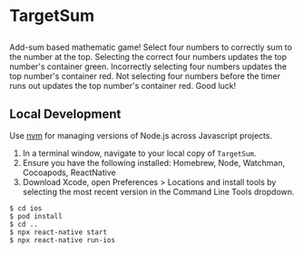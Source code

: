 # TargetSum

##

Add-sum based mathematic game! Select four numbers to correctly sum to the number at the top. Selecting the correct four numbers updates the top number's container green. Incorrectly selecting four numbers updates the top number's container red. Not selecting four numbers before the timer runs out updates the top number's container red. Good luck!

## Local Development

Use [nvm](https://github.com/nvm-sh/nvm) for managing versions of Node.js across Javascript projects.

1. In a terminal window, navigate to your local copy of `TargetSum`.
2. Ensure you have the following installed: Homebrew, Node, Watchman, Cocoapods, ReactNative
3. Download Xcode, open Preferences > Locations and install tools by selecting the most recent version in the Command Line Tools dropdown.
```
$ cd ios
$ pod install
$ cd ..
$ npx react-native start
$ npx react-native run-ios
```
